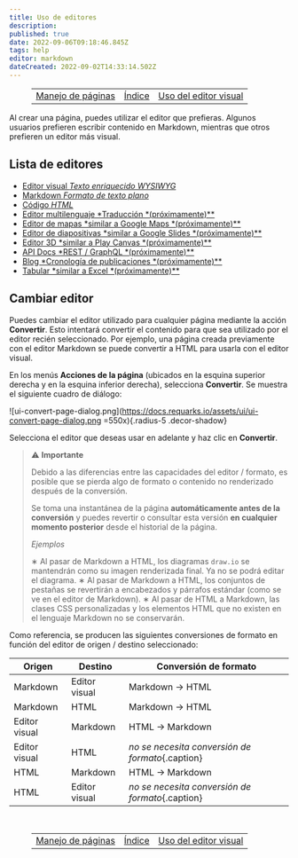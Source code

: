 ```yaml
---
title: Uso de editores
description: 
published: true
date: 2022-09-06T09:18:46.845Z
tags: help
editor: markdown
dateCreated: 2022-09-02T14:33:14.502Z
---
```


<figure class="table chapter-navigator">
  <table>
    <tbody>
      <tr>
        <td><a href="/es/help/web_pages">Manejo de páginas</a></td>
        <td><a href="/es/help">Índice</a></td>
        <td><a href="/es/help/web_visual_editor">Uso del editor visual</a></td>
      </tr>
    </tbody>
  </table>
</figure>
 
Al crear una página, puedes utilizar el editor que prefieras. Algunos usuarios prefieren escribir contenido en Markdown, mientras que otros prefieren un editor más visual.

## Lista de editores

- [Editor visual *Texto enriquecido WYSIWYG*](/es/help/web_visual_editor)
- [Markdown *Formato de texto plano*](/es/help/web_markdown_editor)
- [Código *HTML*](/es/help/web_html_editor)
- [Editor multilenguaje *Traducción *(próximamente)**](/es/help/web_multi_editor)
- [Editor de mapas *similar a Google Maps *(próximamente)**](/es/help/web_map_editor)
- [Editor de diapositivas *similar a Google Slides *(próximamente)**](/es/help/web_map_editor)
- [Editor 3D *similar a Play Canvas *(próximamente)**](/es/help/web_3d_editor)
- [API Docs *REST / GraphQL *(próximamente)**](/es/help/web_api)
- [Blog *Cronología de publicaciones *(próximamente)**](/es/help/web_blog)
- [Tabular *similar a Excel *(próximamente)**](/es/help/web_tabular)

## Cambiar editor

Puedes cambiar el editor utilizado para cualquier página mediante la acción **Convertir**. Esto intentará convertir el contenido para que sea utilizado por el editor recién seleccionado. Por ejemplo, una página creada previamente con el editor Markdown se puede convertir a HTML para usarla con el editor visual.

En los menús **Acciones de la página** (ubicados en la esquina superior derecha y en la esquina inferior derecha), selecciona **Convertir**. Se muestra el siguiente cuadro de diálogo:

![ui-convert-page-dialog.png](https://docs.requarks.io/assets/ui/ui-convert-page-dialog.png =550x){.radius-5 .decor-shadow}

Selecciona el editor que deseas usar en adelante y haz clic en **Convertir**.

> :warning: **Importante**
>
> Debido a las diferencias entre las capacidades del editor / formato, es posible que se pierda algo de formato o contenido no renderizado después de la conversión.
>
> Se toma una instantánea de la página **automáticamente antes de la conversión** y puedes revertir o consultar esta versión **en cualquier momento posterior** desde el historial de la página.
>
> _Ejemplos_
>
> &#8727; Al pasar de Markdown a HTML, los diagramas `draw.io` se mantendrán como su imagen renderizada final. Ya no se podrá editar el diagrama.
> &#8727; Al pasar de Markdown a HTML, los conjuntos de pestañas se revertirán a encabezados y párrafos estándar (como se ve en el editor de Markdown).
> &#8727; Al pasar de HTML a Markdown, las clases CSS personalizadas y los elementos HTML que no existen en el lenguaje Markdown no se conservarán.

Como referencia, se producen las siguientes conversiones de formato en función del editor de origen / destino seleccionado:

| Origen | Destino | Conversión de formato
| -- | -- | -- |
| Markdown | Editor visual | Markdown &rarr; HTML |
| Markdown | HTML | Markdown &rarr; HTML |
| Editor visual | Markdown | HTML &rarr; Markdown |
| Editor visual | HTML | *no se necesita conversión de formato*{.caption} |
| HTML | Markdown | HTML &rarr; Markdown |
| HTML | Editor visual | *no se necesita conversión de formato*{.caption} |



<br>

<figure class="table chapter-navigator">
  <table>
    <tbody>
      <tr>
        <td><a href="/es/help/web_pages">Manejo de páginas</a></td>
        <td><a href="/es/help">Índice</a></td>
        <td><a href="/es/help/web_visual_editor">Uso del editor visual</a></td>
      </tr>
    </tbody>
  </table>
</figure>